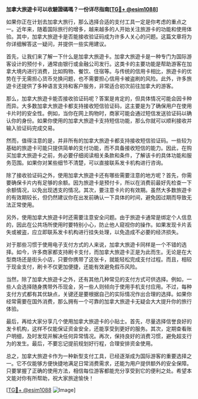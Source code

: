**加拿大旅遊卡可以收驗證碼嗎？一份详尽指南[[TG💪+ @esim1088](https://t.me/s/esim1088)]**

如果你正在计划去加拿大旅行，那么选择合适的支付工具一定是你考虑的重点之一。近年来，随着国际旅行的增多，越来越多的人开始关注旅游卡的功能和使用体验。其中，加拿大旅遊卡是否能接收验证码成为许多人关心的问题。这篇文章将为你详细解答这一疑问，并提供一些实用建议。

首先，让我们来了解一下什么是加拿大旅遊卡。加拿大旅遊卡是一种专门为国际游客设计的预付卡，通常由银行或金融公司发行。这类卡的主要功能是帮助游客在加拿大境内进行消费，比如购物、餐饮、住宿等。与传统的信用卡相比，旅遊卡的优势在于无需担心货币兑换问题，也不需要担心信用卡被盗刷的风险。此外，许多旅遊卡还提供了多种语言支持和客户服务，非常适合初次前往加拿大的游客。

那么，加拿大旅遊卡能否接收验证码呢？答案是肯定的，但具体情况可能会因卡种而异。大多数加拿大旅遊卡都支持接收短信验证码，这主要是为了确保用户在使用卡片时的安全性。例如，当你在网上购物时，商家可能会通过短信发送验证码以确认你的身份。如果你使用的加拿大旅遊卡支持短信功能，那么你就可以顺利接收并输入验证码完成交易。

然而，值得注意的是，并非所有的加拿大旅遊卡都支持接收短信验证码。一些较为基础的旅遊卡可能只提供简单的支付功能，而不具备接收短信的能力。因此，在购买加拿大旅遊卡之前，务必要仔细阅读相关条款和条件，了解该卡的具体功能和服务范围。如果你对某些细节不清楚，可以直接联系发卡机构进行咨询。

除了接收验证码之外，使用加拿大旅遊卡还有哪些需要注意的地方呢？首先，你需要确保卡片内有足够的余额。因为旅遊卡是预付卡，所以在消费前最好先检查一下余额情况，以免出现透支的情况。其次，要注意卡片的有效期。虽然大多数旅遊卡的有效期较长，但仍然建议你在出发前确认一下具体的时间，避免因过期而导致无法正常使用。

另外，使用加拿大旅遊卡时还需要注意安全问题。由于旅遊卡通常是绑定个人信息的，因此在公共场所使用时要特别小心，防止他人窥视你的操作。如果发现卡片丢失或被盗，应立即联系发卡机构进行挂失处理，以免造成不必要的经济损失。

对于那些习惯于使用电子支付方式的人来说，加拿大旅遊卡同样是一个不错的选择。如今，许多商家都支持刷卡支付，而加拿大旅遊卡正是为此而生。无论是在大型商场还是街头小店，只要你携带了这张卡，就能轻松完成支付过程。而且，相较于现金支付，刷卡不仅更加便捷，还能有效避免假币风险。

当然，除了加拿大旅遊卡之外，还有其他几种常见的支付方式可供选择。例如，一些人会选择随身携带外币现金，另一些人则倾向于使用手机支付应用。不过，每种支付方式都有其优缺点，关键还是要根据自己的实际情况作出合理的选择。如果你经常需要在国外消费，那么拥有一个可靠的加拿大旅遊卡无疑会大大提升你的旅行体验。

最后，再给大家分享几个使用加拿大旅遊卡的小贴士。首先，尽量选择信誉良好的发卡机构，这样不仅能保证资金安全，还能享受到更好的服务。其次，定期查看账户明细，及时发现并解决任何异常情况。再次，保持良好的消费习惯，避免超支行为的发生。最后，不要忘记提前规划好行程，合理安排资金使用。

总之，加拿大旅遊卡作为一种新型支付工具，已经逐渐成为国际游客的重要选择之一。它不仅能够方便快捷地满足日常消费需求，还能为用户提供额外的安全保障。只要掌握了正确的使用方法，相信每位游客都能充分享受到它的便利之处。希望本文能对你有所帮助，祝大家旅途愉快！

[[TG💪+ @esim1088](https://t.me/s/esim1088) ![Image](https://i.postimg.cc/4NQfJmqS/Snipaste-2025-05-13-00-14-12.png)]